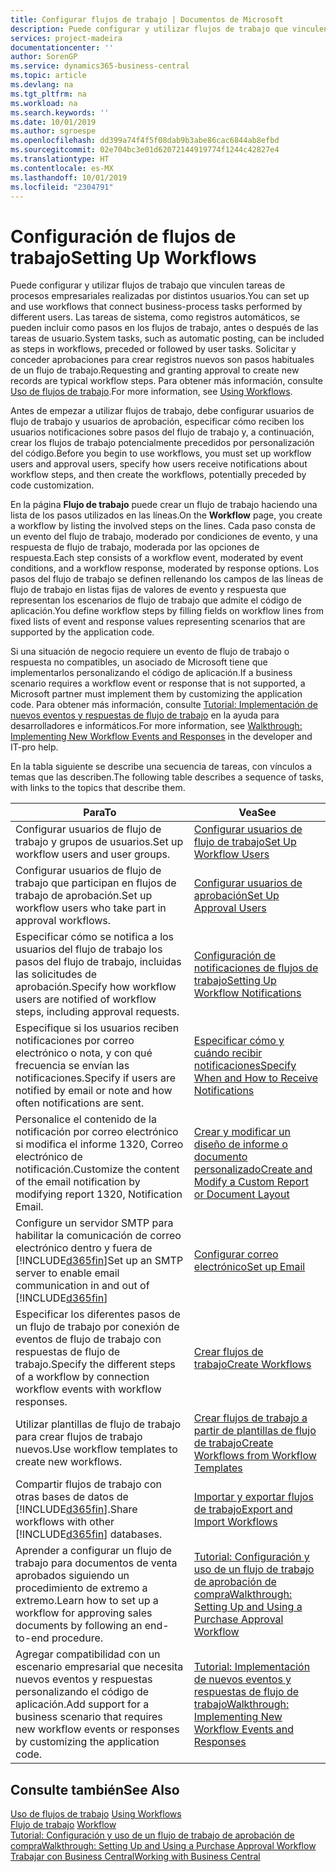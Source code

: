 ```yaml
---
title: Configurar flujos de trabajo | Documentos de Microsoft
description: Puede configurar y utilizar flujos de trabajo que vinculen tareas de procesos empresariales realizadas por distintos usuarios. Las tareas de sistema, como registros automáticos, se pueden incluir como pasos en los flujos de trabajo, antes o después de las tareas de usuario. Solicitar y conceder aprobaciones para crear registros nuevos son pasos habituales de un flujo de trabajo.
services: project-madeira
documentationcenter: ''
author: SorenGP
ms.service: dynamics365-business-central
ms.topic: article
ms.devlang: na
ms.tgt_pltfrm: na
ms.workload: na
ms.search.keywords: ''
ms.date: 10/01/2019
ms.author: sgroespe
ms.openlocfilehash: dd399a74f4f5f08dab9b3abe86cac6844ab8efbd
ms.sourcegitcommit: 02e704bc3e01d62072144919774f1244c42827e4
ms.translationtype: HT
ms.contentlocale: es-MX
ms.lasthandoff: 10/01/2019
ms.locfileid: "2304791"
---
```

# <a name="setting-up-workflows"></a><span data-ttu-id="c3016-105">Configuración de flujos de trabajo</span><span class="sxs-lookup"><span data-stu-id="c3016-105">Setting Up Workflows</span></span>
<span data-ttu-id="c3016-106">Puede configurar y utilizar flujos de trabajo que vinculen tareas de procesos empresariales realizadas por distintos usuarios.</span><span class="sxs-lookup"><span data-stu-id="c3016-106">You can set up and use workflows that connect business-process tasks performed by different users.</span></span> <span data-ttu-id="c3016-107">Las tareas de sistema, como registros automáticos, se pueden incluir como pasos en los flujos de trabajo, antes o después de las tareas de usuario.</span><span class="sxs-lookup"><span data-stu-id="c3016-107">System tasks, such as automatic posting, can be included as steps in workflows, preceded or followed by user tasks.</span></span> <span data-ttu-id="c3016-108">Solicitar y conceder aprobaciones para crear registros nuevos son pasos habituales de un flujo de trabajo.</span><span class="sxs-lookup"><span data-stu-id="c3016-108">Requesting and granting approval to create new records are typical workflow steps.</span></span> <span data-ttu-id="c3016-109">Para obtener más información, consulte [Uso de flujos de trabajo](across-use-workflows.md).</span><span class="sxs-lookup"><span data-stu-id="c3016-109">For more information, see [Using Workflows](across-use-workflows.md).</span></span>  

 <span data-ttu-id="c3016-110">Antes de empezar a utilizar flujos de trabajo, debe configurar usuarios de flujo de trabajo y usuarios de aprobación, especificar cómo reciben los usuarios notificaciones sobre pasos del flujo de trabajo y, a continuación, crear los flujos de trabajo potencialmente precedidos por personalización del código.</span><span class="sxs-lookup"><span data-stu-id="c3016-110">Before you begin to use workflows, you must set up workflow users and approval users, specify how users receive notifications about workflow steps, and then create the workflows, potentially preceded by code customization.</span></span>  

 <span data-ttu-id="c3016-111">En la página **Flujo de trabajo** puede crear un flujo de trabajo haciendo una lista de los pasos utilizados en las líneas.</span><span class="sxs-lookup"><span data-stu-id="c3016-111">On the **Workflow** page, you create a workflow by listing the involved steps on the lines.</span></span> <span data-ttu-id="c3016-112">Cada paso consta de un evento del flujo de trabajo, moderado por condiciones de evento, y una respuesta de flujo de trabajo, moderada por las opciones de respuesta.</span><span class="sxs-lookup"><span data-stu-id="c3016-112">Each step consists of a workflow event, moderated by event conditions, and a workflow response, moderated by response options.</span></span> <span data-ttu-id="c3016-113">Los pasos del flujo de trabajo se definen rellenando los campos de las líneas de flujo de trabajo en listas fijas de valores de evento y respuesta que representan los escenarios de flujo de trabajo que admite el código de aplicación.</span><span class="sxs-lookup"><span data-stu-id="c3016-113">You define workflow steps by filling fields on workflow lines from fixed lists of event and response values representing scenarios that are supported by the application code.</span></span>  

 <span data-ttu-id="c3016-114">Si una situación de negocio requiere un evento de flujo de trabajo o respuesta no compatibles, un asociado de Microsoft tiene que implementarlos personalizando el código de aplicación.</span><span class="sxs-lookup"><span data-stu-id="c3016-114">If a business scenario requires a workflow event or response that is not supported, a Microsoft partner must implement them by customizing the application code.</span></span> <span data-ttu-id="c3016-115">Para obtener más información, consulte [Tutorial: Implementación de nuevos eventos y respuestas de flujo de trabajo](/dynamics-nav/Walkthrough--Implementing-New-Workflow-Events-and-Responses) en la ayuda para desarrolladores e informáticos.</span><span class="sxs-lookup"><span data-stu-id="c3016-115">For more information, see [Walkthrough: Implementing New Workflow Events and Responses](/dynamics-nav/Walkthrough--Implementing-New-Workflow-Events-and-Responses) in the developer and IT-pro help.</span></span>

 <span data-ttu-id="c3016-116">En la tabla siguiente se describe una secuencia de tareas, con vínculos a temas que las describen.</span><span class="sxs-lookup"><span data-stu-id="c3016-116">The following table describes a sequence of tasks, with links to the topics that describe them.</span></span>  

|<span data-ttu-id="c3016-117">**Para**</span><span class="sxs-lookup"><span data-stu-id="c3016-117">**To**</span></span>|<span data-ttu-id="c3016-118">**Vea**</span><span class="sxs-lookup"><span data-stu-id="c3016-118">**See**</span></span>|  
|------------|-------------|  
|<span data-ttu-id="c3016-119">Configurar usuarios de flujo de trabajo y grupos de usuarios.</span><span class="sxs-lookup"><span data-stu-id="c3016-119">Set up workflow users and user groups.</span></span>|[<span data-ttu-id="c3016-120">Configurar usuarios de flujo de trabajo</span><span class="sxs-lookup"><span data-stu-id="c3016-120">Set Up Workflow Users</span></span>](across-how-to-set-up-workflow-users.md)|  
|<span data-ttu-id="c3016-121">Configurar usuarios de flujo de trabajo que participan en flujos de trabajo de aprobación.</span><span class="sxs-lookup"><span data-stu-id="c3016-121">Set up workflow users who take part in approval workflows.</span></span>|[<span data-ttu-id="c3016-122">Configurar usuarios de aprobación</span><span class="sxs-lookup"><span data-stu-id="c3016-122">Set Up Approval Users</span></span>](across-how-to-set-up-approval-users.md)|  
|<span data-ttu-id="c3016-123">Especificar cómo se notifica a los usuarios del flujo de trabajo los pasos del flujo de trabajo, incluidas las solicitudes de aprobación.</span><span class="sxs-lookup"><span data-stu-id="c3016-123">Specify how workflow users are notified of workflow steps, including approval requests.</span></span>|[<span data-ttu-id="c3016-124">Configuración de notificaciones de flujos de trabajo</span><span class="sxs-lookup"><span data-stu-id="c3016-124">Setting Up Workflow Notifications</span></span>](across-setting-up-workflow-notifications.md)|  
|<span data-ttu-id="c3016-125">Especifique si los usuarios reciben notificaciones por correo electrónico o nota, y con qué frecuencia se envían las notificaciones.</span><span class="sxs-lookup"><span data-stu-id="c3016-125">Specify if users are notified by email or note and how often notifications are sent.</span></span>|[<span data-ttu-id="c3016-126">Especificar cómo y cuándo recibir notificaciones</span><span class="sxs-lookup"><span data-stu-id="c3016-126">Specify When and How to Receive Notifications</span></span>](across-how-to-specify-when-and-how-to-receive-notifications.md)|  
|<span data-ttu-id="c3016-127">Personalice el contenido de la notificación por correo electrónico si modifica el informe 1320, Correo electrónico de notificación.</span><span class="sxs-lookup"><span data-stu-id="c3016-127">Customize the content of the email notification by modifying report 1320, Notification Email.</span></span>|[<span data-ttu-id="c3016-128">Crear y modificar un diseño de informe o documento personalizado</span><span class="sxs-lookup"><span data-stu-id="c3016-128">Create and Modify a Custom Report or Document Layout</span></span>](ui-how-create-custom-report-layout.md)|  
|<span data-ttu-id="c3016-129">Configure un servidor SMTP para habilitar la comunicación de correo electrónico dentro y fuera de [!INCLUDE[d365fin](includes/d365fin_md.md)]</span><span class="sxs-lookup"><span data-stu-id="c3016-129">Set up an SMTP server to enable email communication in and out of [!INCLUDE[d365fin](includes/d365fin_md.md)]</span></span>|[<span data-ttu-id="c3016-130">Configurar correo electrónico</span><span class="sxs-lookup"><span data-stu-id="c3016-130">Set up Email</span></span>](admin-how-setup-email.md)|
|<span data-ttu-id="c3016-131">Especificar los diferentes pasos de un flujo de trabajo por conexión de eventos de flujo de trabajo con respuestas de flujo de trabajo.</span><span class="sxs-lookup"><span data-stu-id="c3016-131">Specify the different steps of a workflow by connection workflow events with workflow responses.</span></span>|[<span data-ttu-id="c3016-132">Crear flujos de trabajo</span><span class="sxs-lookup"><span data-stu-id="c3016-132">Create Workflows</span></span>](across-how-to-create-workflows.md)|  
|<span data-ttu-id="c3016-133">Utilizar plantillas de flujo de trabajo para crear flujos de trabajo nuevos.</span><span class="sxs-lookup"><span data-stu-id="c3016-133">Use workflow templates to create new workflows.</span></span>|[<span data-ttu-id="c3016-134">Crear flujos de trabajo a partir de plantillas de flujo de trabajo</span><span class="sxs-lookup"><span data-stu-id="c3016-134">Create Workflows from Workflow Templates</span></span>](across-how-to-create-workflows-from-workflow-templates.md)|  
|<span data-ttu-id="c3016-135">Compartir flujos de trabajo con otras bases de datos de [!INCLUDE[d365fin](includes/d365fin_md.md)].</span><span class="sxs-lookup"><span data-stu-id="c3016-135">Share workflows with other [!INCLUDE[d365fin](includes/d365fin_md.md)] databases.</span></span>|[<span data-ttu-id="c3016-136">Importar y exportar flujos de trabajo</span><span class="sxs-lookup"><span data-stu-id="c3016-136">Export and Import Workflows</span></span>](across-how-to-export-and-import-workflows.md)|  
|<span data-ttu-id="c3016-137">Aprender a configurar un flujo de trabajo para documentos de venta aprobados siguiendo un procedimiento de extremo a extremo.</span><span class="sxs-lookup"><span data-stu-id="c3016-137">Learn how to set up a workflow for approving sales documents by following an end-to-end procedure.</span></span>|[<span data-ttu-id="c3016-138">Tutorial: Configuración y uso de un flujo de trabajo de aprobación de compra</span><span class="sxs-lookup"><span data-stu-id="c3016-138">Walkthrough: Setting Up and Using a Purchase Approval Workflow</span></span>](walkthrough-setting-up-and-using-a-purchase-approval-workflow.md)|  
|<span data-ttu-id="c3016-139">Agregar compatibilidad con un escenario empresarial que necesita nuevos eventos y respuestas personalizando el código de aplicación.</span><span class="sxs-lookup"><span data-stu-id="c3016-139">Add support for a business scenario that requires new workflow events or responses by customizing the application code.</span></span>|[<span data-ttu-id="c3016-140">Tutorial: Implementación de nuevos eventos y respuestas de flujo de trabajo</span><span class="sxs-lookup"><span data-stu-id="c3016-140">Walkthrough: Implementing New Workflow Events and Responses</span></span>](/dynamics-nav/Walkthrough--Implementing-New-Workflow-Events-and-Responses)|  

## <a name="see-also"></a><span data-ttu-id="c3016-141">Consulte también</span><span class="sxs-lookup"><span data-stu-id="c3016-141">See Also</span></span>  
 <span data-ttu-id="c3016-142">[Uso de flujos de trabajo](across-use-workflows.md) </span><span class="sxs-lookup"><span data-stu-id="c3016-142">[Using Workflows](across-use-workflows.md) </span></span>  
 <span data-ttu-id="c3016-143">[Flujo de trabajo](across-workflow.md) </span><span class="sxs-lookup"><span data-stu-id="c3016-143">[Workflow](across-workflow.md) </span></span>  
 [<span data-ttu-id="c3016-144">Tutorial: Configuración y uso de un flujo de trabajo de aprobación de compra</span><span class="sxs-lookup"><span data-stu-id="c3016-144">Walkthrough: Setting Up and Using a Purchase Approval Workflow</span></span>](walkthrough-setting-up-and-using-a-purchase-approval-workflow.md)  
 [<span data-ttu-id="c3016-145">Trabajar con Business Central</span><span class="sxs-lookup"><span data-stu-id="c3016-145">Working with Business Central</span></span>](ui-work-product.md)
